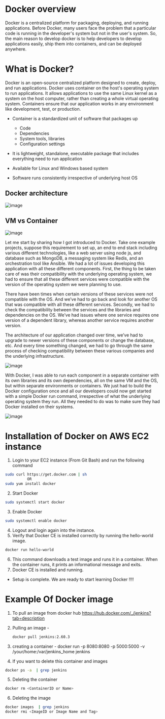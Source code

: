 # Docker overview
Docker is a centralized platform for packaging, deploying, and running applications. Before Docker, many users face the problem that a particular code is running in the developer's system but not in the user's system. So, the main reason to develop docker is to help developers to develop applications easily, ship them into containers, and can be deployed anywhere.

# What is Docker?
Docker is an open-source centralized platform designed to create, deploy, and run applications. Docker uses container on the host's operating system to run applications. It allows applications to use the same Linux kernel as a system on the host computer, rather than creating a whole virtual operating system. Containers ensure that our application works in any environment like development, test, or production.

- Container is a standardized unit of software that packages up
  - Code
  - Dependencies
  - System tools, libraries
  - Configuration settings

- It is lightweight, standalone, executable package that includes everything
  need to run application
- Available for Linux and Windows based system
- Software runs consistently irrespective of underlying host OS  

## Docker architecture

![image](https://user-images.githubusercontent.com/33689324/177492442-175123e6-2510-483c-a332-d08fe2140f5a.png)


## VM vs Container
![image](https://user-images.githubusercontent.com/33689324/177493766-964853e4-c94b-47a6-89c6-5db0bc4ef50d.png)


Let me start by sharing how I got introduced to Docker. Take one example projects, suppose this requirement to set up, an end to end stack including various different technologies, like a web server using node js, and database such as MongoDB, a messaging system like Redis, and an orchestration tool like Ansible. We had a lot of issues developing this application with all these different components. First, the thing to be taken care of was their compatibility with the underlying operating system, we had to ensure that all these different services were compatible with the version of the operating system we were planning to use.

There have been times when certain versions of these services were not compatible with the OS. And we’ve had to go back and look for another OS that was compatible with all these different services. Secondly, we had to check the compatibility between the services and the libraries and dependencies on the OS. We’ve had issues where one service requires one version of a dependent library, whereas another service requires another version. 

The architecture of our application changed over time, we’ve had to upgrade to newer versions of these components or change the database, etc. And every time something changed, we had to go through the same process of checking compatibility between these various companies and the underlying infrastructure.

![image](https://user-images.githubusercontent.com/33689324/177495775-b247c22d-005b-4b37-8c45-0d1aab843ca7.png)

With Docker, I was able to run each component in a separate container with its own libraries and its own dependencies, all on the same VM and the OS, but within separate environments or containers. We just had to build the Docker configuration once and all our developers could now get started with a simple Docker run command, irrespective of what the underlying operating system they run. All they needed to do was to make sure they had Docker installed on their systems. 

![image](https://user-images.githubusercontent.com/33689324/177501464-02681dae-2100-4108-a333-c8e0e666735f.png)

# Installation of Docker on AWS EC2 instance
1. Login to your EC2 instance (From Git Bash) and run the following command

```sh 
sudo curl https://get.docker.com | sh
          OR
sudo yum install docker 
```
2. Start Docker

```sh 
sudo systemctl start docker
```
3. Enable Docker

```sh 
sudo systemctl enable docker
```
4. Logout and login again into the instance.
5. Verify that Docker CE is installed correctly by running the hello-world image.

```sh 
docker run hello-world
```
6. This command downloads a test image and runs it in a container. When the container runs, it prints an informational message and exits.
7. Docker CE is installed and running. 

- Setup is complete. We are ready to start learning Docker !!!!

# Example Of Docker image 

1. To pull an image from docker hub 
   https://hub.docker.com/_/jenkins?tab=description
   
2. Pulling an image -
    ```sh 
    docker pull jenkins:2.60.3
    ```
3. creating a container - docker run -p 8080:8080 -p 5000:5000 -v /your/home:/var/jenkins_home jenkins
4. If you want to  delete this container and images
  ```sh 
  docker ps -a  | grep jenkins 
```
5. Deleting the container  
  ```sh
  docker rm <ContainerID or Name>
  ```
6. Deleting the image  
  ```sh
  docker images  | grep jenkins 
  docker rmi <ImageID or Image Name and Tag>
  ```
  
